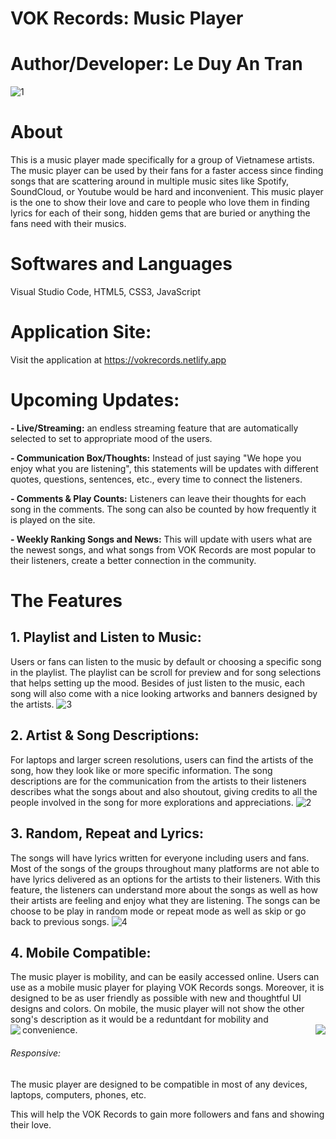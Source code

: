 # VOK Records: Music Player
# Author/Developer: Le Duy An Tran
![1](https://user-images.githubusercontent.com/114903308/209885104-0d74ebbc-275d-4c00-bbc2-81db57e31715.png)
# About
This is a music player made specifically for a group of Vietnamese artists. The music player can be used by their fans for a faster access since finding songs that are scattering around in multiple music sites like Spotify, SoundCloud, or Youtube would be hard and inconvenient. This music player is the one to show their love and care to people who love them in finding lyrics for each of their song, hidden gems that are buried or anything the fans need with their musics.
# Softwares and Languages
Visual Studio Code, HTML5, CSS3, JavaScript
# Application Site:
Visit the application at https://vokrecords.netlify.app
# Upcoming Updates:
**- Live/Streaming:** an endless streaming feature that are automatically selected to set to appropriate mood of the users.

**- Communication Box/Thoughts:** Instead of just saying "We hope you enjoy what you are listening", this statements will be updates with different quotes, questions, sentences, etc., every time to connect the listeners.

**- Comments & Play Counts:** Listeners can leave their thoughts for each song in the comments. The song can also be counted by how frequently it is played on the site.

**- Weekly Ranking Songs and News:** This will update with users what are the newest songs, and what songs from VOK Records are most popular to their listeners, create a better connection in the community.
# The Features
## 1. Playlist and Listen to Music: 
Users or fans can listen to the music by default or choosing a specific song in the playlist. The playlist can be scroll for preview and for song selections that helps setting up the mood. Besides of just listen to the music, each song will also come with a nice looking artworks and banners designed by the artists.
![3](https://user-images.githubusercontent.com/114903308/209885111-2ef8af9f-fb71-49db-b2cc-e7fe0cdc4ecb.png)
## 2. Artist & Song Descriptions:
For laptops and larger screen resolutions, users can find the artists of the song, how they look like or more specific information. The song descriptions are for the communication from the artists to their listeners describes what the songs about and also shoutout, giving credits to all the people involved in the song for more explorations and appreciations.
![2](https://user-images.githubusercontent.com/114903308/209885107-a00d6f98-783f-4e05-99b2-7a47506406cc.png)
## 3. Random, Repeat and Lyrics:
The songs will have lyrics written for everyone including users and fans. Most of the songs of the groups throughout many platforms are not able to have lyrics delivered as an options for the artists to their listeners. With this feature, the listeners can understand more about the songs as well as how their artists are feeling and enjoy what they are listening. The songs can be choose to be play in random mode or repeat mode as well as skip or go back to previous songs.
![4](https://user-images.githubusercontent.com/114903308/209885118-d3c7f649-6760-4c0c-8ffa-9a3b81592b2d.png)
## 4. Mobile Compatible:
The music player is mobility, and can be easily accessed online. Users can use as a mobile music player for playing VOK Records songs. Moreover, it is designed to be as user friendly as possible with new and thoughtful UI designs and colors. On mobile, the music player will not show the other song's description as it would be a reduntdant for mobility and convenience.
<img align="left"  src="https://user-images.githubusercontent.com/114903308/209885121-e8b42ac6-a79d-4855-8c38-c208bc50207c.png"><img align="right" src="https://user-images.githubusercontent.com/114903308/209885124-6903dfd1-068d-4db0-977d-d502be0c6c1e.png">
###### Responsive:
The music player are designed to be compatible in most of any devices, laptops, computers, phones, etc.

This will help the VOK Records to gain more followers and fans and showing their love.

